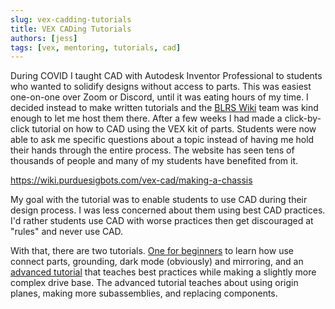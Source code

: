 ```yaml
---
slug: vex-cadding-tutorials
title: VEX CADing Tutorials
authors: [jess]
tags: [vex, mentoring, tutorials, cad]
---
```


During COVID I taught CAD with Autodesk Inventor Professional to students who wanted to solidify designs without access to parts.  This was easiest one-on-one over Zoom or Discord, until it was eating hours of my time.  I decided instead to make written tutorials and the [BLRS Wiki](https://wiki.purduesigbots.com/) team was kind enough to let me host them there.  After a few weeks I had made a click-by-click tutorial on how to CAD using the VEX kit of parts.  Students were now able to ask me specific questions about a topic instead of having me hold their hands through the entire process.  The website has seen tens of thousands of people and many of my students have benefited from it. 

https://wiki.purduesigbots.com/vex-cad/making-a-chassis

<!--truncate-->

My goal with the tutorial was to enable students to use CAD during their design process.  I was less concerned about them using best CAD practices.  I'd rather students use CAD with worse practices then get discouraged at "rules" and never use CAD.  

With that, there are two tutorials.  [One for beginners](https://wiki.purduesigbots.com/vex-cad/making-a-chassis/inventor-chassis) to learn how use connect parts, grounding, dark mode (obviously) and mirroring, and an [advanced tutorial](https://wiki.purduesigbots.com/vex-cad/making-a-chassis/inventor-chassis-best-practices) that teaches best practices while making a slightly more complex drive base.  The advanced tutorial teaches about using origin planes, making more subassemblies, and replacing components.
